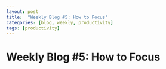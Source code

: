 ```yaml
---
layout: post
title:  "Weekly Blog #5: How to Focus"
categories: [blog, weekly, productivity]
tags: [productivity]
---
```


# Weekly Blog #5: How to Focus
